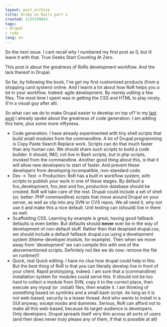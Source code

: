 ```yaml
---
layout: post_archive
title: Druby on Rails part 1
created: 1135199843
tags:
- drupal
- ruby
lang: en
---
```

So the next issue. I cant recall why I numbered my first post as 0, but ill leave it with that. True Geeks Start Counting At Zero.

This post is about the greatness of RoRs development workflow. And the lack thereof in Drupal.

So far, by following the book, I've got my first customised products (from a shopping card system) online. And I learnt a lot about how RoR helps you a lot in your workflow. Indeed: agile development. By merely <em>editing</em> a few files. The most time I spent was in getting the CSS and HTML to play nicely. (I'm a visual guy after all).

So what can we do to make Drupal easier to develop on top of? In my <a href="/node/381">last post</a> I already spoke about the greatness of code generation. I am adding this here, plus some more niftyness.
<ul>
<li>Code generation. I have already experimented with tiny shell scripts that build small modules from the commandline. A lot of Drupal programming is Copy Paste Search Replace work. Scripts can do that much faster than any human can. We should share such scripts to build a code builder. It should, IMO, not live in Bash scripts, but in php scripts, invoked from the commandline.
 Another good thing about this, is that it will allow new developers to start of faster. And prevent these developers from developing incompatible, non-standard code.</li>
<li>Dev -> Test -> Production: RoR has a built in workflow system, with scripts to publish your work in one of these stages. By default a foo_development, foo_test and foo_production database should be created. RoR will take care of the rest. Drupal could include a set of shell (or, better: PHP commandline) scripts that move around Drupal on your server, as well as clip into any SVN or CVS repos. We all need it, why not use it and make this a nice default. Unit testing can (should) live in there as well.</li>
<li>Scaffolding CSS. Learning by example is great, having good fallback defaults is even better. But defaults should <strong>never</strong> ever be in the way of development of non-default stuff. Rather then that despised drupal.css, we should include a default fallback drupal.css using a development system (theme-developer.module, for example). Then when we move away from 'development' we can compile this with one of the abovementioned scripts. Definitely not like we do now: remove the file on runtime(!)</li>
<li>Quick, real Quick editing. I have no clue how drupal could help in this. But the best thing of RoR is that you can literally develop live in front of your client. Rapid prototyping, indeed. I am sure that a (commandline) installation system for modules could serve this. It should not be too hard to collect a module from SVN, copy it to the correct place, then execute any mysql (or .install) files, then enable it. I am thinking of something based on symlinks and a small bash script. As long as it is not web-based, security is a lesser thread. 
And who wants to install in a GUI anyway, except noobs and dummies. Serious, RoR can afford not to make all this web-based, because its target-audience is developers. Only developers. Drupal spreads itself very thin across all sorts of users (and then does never truly please any of them, if that is possible at all)</li>
</ul>
